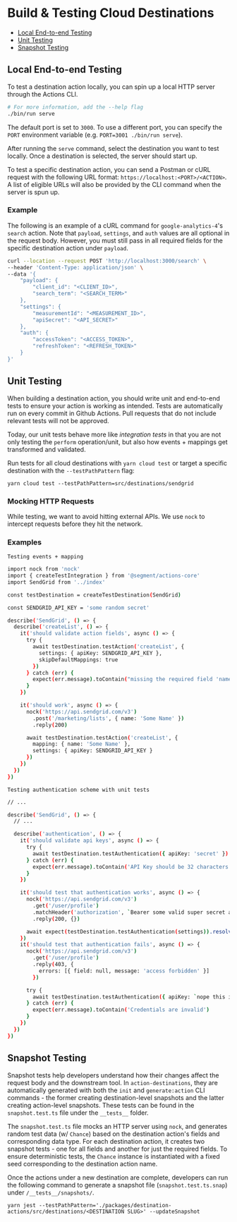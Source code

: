 # Build & Testing Cloud Destinations

- [Local End-to-end Testing](#local-end-to-end-testing)
- [Unit Testing](#unit-testing)
- [Snapshot Testing](#snapshot-testing)



## Local End-to-end Testing

To test a destination action locally, you can spin up a local HTTP server through the Actions CLI.

```sh
# For more information, add the --help flag
./bin/run serve
```

The default port is set to `3000`. To use a different port, you can specify the `PORT` environment variable (e.g. `PORT=3001 ./bin/run serve`).

After running the `serve` command, select the destination you want to test locally. Once a destination is selected, the server should start up.

To test a specific destination action, you can send a Postman or cURL request with the following URL format: `https://localhost:<PORT>/<ACTION>`. A list of eligible URLs will also be provided by the CLI command when the server is spun up.

### Example

The following is an example of a cURL command for `google-analytics-4`'s `search` action. Note that `payload`, `settings`, and `auth` values are all optional in the request body. However, you must still pass in all required fields for the specific destination action under `payload`.

```sh
curl --location --request POST 'http://localhost:3000/search' \
--header 'Content-Type: application/json' \
--data '{
    "payload": {
        "client_id": "<CLIENT_ID>",
        "search_term": "<SEARCH_TERM>"
    },
    "settings": {
        "measurementId": "<MEASUREMENT_ID>",
        "apiSecret": "<API_SECRET>"
    },
    "auth": {
        "accessToken": "<ACCESS_TOKEN>",
        "refreshToken": "<REFRESH_TOKEN>"
    }
}'
```

## Unit Testing

When building a destination action, you should write unit and end-to-end tests to ensure your action is working as intended. Tests are automatically run on every commit in Github Actions. Pull requests that do not include relevant tests will not be approved.

Today, our unit tests behave more like <i>integration tests</i> in that you are not only testing the `perform` operation/unit, but also how events + mappings get transformed and validated.

Run tests for all cloud destinations with `yarn cloud test` or target a specific destination with the `--testPathPattern` flag:

```
yarn cloud test --testPathPattern=src/destinations/sendgrid
```

### Mocking HTTP Requests

While testing, we want to avoid hitting external APIs. We use `nock` to intercept requests before they hit the network.

### Examples

`Testing events + mapping`

```sh
import nock from 'nock'
import { createTestIntegration } from '@segment/actions-core'
import SendGrid from '../index'

const testDestination = createTestDestination(SendGrid)

const SENDGRID_API_KEY = 'some random secret'

describe('SendGrid', () => {
  describe('createList', () => {
    it('should validate action fields', async () => {
      try {
        await testDestination.testAction('createList', {
          settings: { apiKey: SENDGRID_API_KEY },
          skipDefaultMappings: true
        })
      } catch (err) {
        expect(err.message).toContain("missing the required field 'name'.")
      }
    })

    it('should work', async () => {
      nock('https://api.sendgrid.com/v3')
        .post('/marketing/lists', { name: 'Some Name' })
        .reply(200)

      await testDestination.testAction('createList', {
        mapping: { name: 'Some Name' },
        settings: { apiKey: SENDGRID_API_KEY }
      })
    })
  })
})
```

`Testing authentication scheme with unit tests`

```sh
// ...

describe('SendGrid', () => {
  // ...

  describe('authentication', () => {
    it('should validate api keys', async () => {
      try {
        await testDestination.testAuthentication({ apiKey: 'secret' })
      } catch (err) {
        expect(err.message).toContain('API Key should be 32 characters')
      }
    })

    it('should test that authentication works', async () => {
      nock('https://api.sendgrid.com/v3')
        .get('/user/profile')
        .matchHeader('authorization', `Bearer some valid super secret api key`)
        .reply(200, {})

      await expect(testDestination.testAuthentication(settings)).resolves.not.toThrow()
    })
    it('should test that authentication fails', async () => {
      nock('https://api.sendgrid.com/v3')
        .get('/user/profile')
        .reply(403, {
          errors: [{ field: null, message: 'access forbidden' }]
        })

      try {
        await testDestination.testAuthentication({ apiKey: `nope this is an invalid key` })
      } catch (err) {
        expect(err.message).toContain('Credentials are invalid')
      }
    })
  })
})
```

## Snapshot Testing

Snapshot tests help developers understand how their changes affect the request body and the downstream tool. In `action-destinations`, they are automatically generated with both the `init` and `generate:action` CLI commands - the former creating destination-level snapshots and the latter creating action-level snapshots. These tests can be found in the `snapshot.test.ts` file under the `__tests__` folder.

The `snapshot.test.ts` file mocks an HTTP server using `nock`, and generates random test data (w/ `Chance`) based on the destination action's fields and corresponding data type. For each destination action, it creates two snapshot tests - one for all fields and another for just the required fields. To ensure deterministic tests, the `Chance` instance is instantiated with a fixed seed corresponding to the destination action name.

Once the actions under a new destination are complete, developers can run the following command to generate a snapshot file (`snapshot.test.ts.snap`) under `/__tests__/snapshots/`.

```
yarn jest --testPathPattern='./packages/destination-actions/src/destinations/<DESTINATION SLUG>' --updateSnapshot
```
